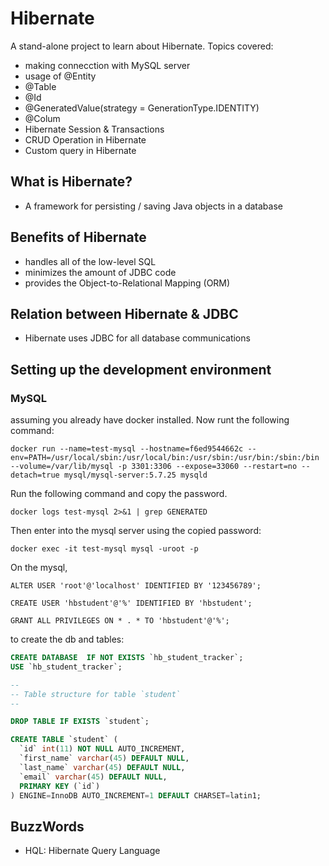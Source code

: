 # Hibernate
A stand-alone project to learn about Hibernate. Topics covered: 
- making connecction with MySQL server
- usage of @Entity
- @Table
- @Id
- @GeneratedValue(strategy = GenerationType.IDENTITY)
- @Colum
- Hibernate Session & Transactions
- CRUD Operation in Hibernate
- Custom query in Hibernate


## What is Hibernate?
- A framework for persisting / saving Java objects in a database


## Benefits of Hibernate
- handles all of the low-level SQL
- minimizes the amount of JDBC code
- provides the Object-to-Relational Mapping (ORM)


## Relation between Hibernate & JDBC
- Hibernate uses JDBC for all database communications


## Setting up the development environment

### MySQL
 
assuming you already have docker installed. Now runt the following command:

```
docker run --name=test-mysql --hostname=f6ed9544662c --env=PATH=/usr/local/sbin:/usr/local/bin:/usr/sbin:/usr/bin:/sbin:/bin --volume=/var/lib/mysql -p 3301:3306 --expose=33060 --restart=no --detach=true mysql/mysql-server:5.7.25 mysqld
```
Run the following command and copy the password.
```
docker logs test-mysql 2>&1 | grep GENERATED
```
Then enter into the mysql server using the copied password:
```
docker exec -it test-mysql mysql -uroot -p
```
On the mysql,
```
ALTER USER 'root'@'localhost' IDENTIFIED BY '123456789';
```
```
CREATE USER 'hbstudent'@'%' IDENTIFIED BY 'hbstudent';
```
```
GRANT ALL PRIVILEGES ON * . * TO 'hbstudent'@'%';
```

to create the db and tables:

```sql
CREATE DATABASE  IF NOT EXISTS `hb_student_tracker`;
USE `hb_student_tracker`;

--
-- Table structure for table `student`
--

DROP TABLE IF EXISTS `student`;

CREATE TABLE `student` (
  `id` int(11) NOT NULL AUTO_INCREMENT,
  `first_name` varchar(45) DEFAULT NULL,
  `last_name` varchar(45) DEFAULT NULL,
  `email` varchar(45) DEFAULT NULL,
  PRIMARY KEY (`id`)
) ENGINE=InnoDB AUTO_INCREMENT=1 DEFAULT CHARSET=latin1;
```



## BuzzWords
- HQL: Hibernate Query Language